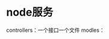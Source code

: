 <!--
 * @Author: your name
 * @Date: 2021-08-10 19:08:25
 * @LastEditTime: 2021-08-10 20:23:25
 * @LastEditors: Please set LastEditors
 * @Description: In User Settings Edit
 * @FilePath: /expressnode/README.MD
-->
# node服务

controllers：一个接口一个文件
modles：